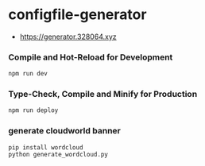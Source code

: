 # configfile-generator

- https://generator.328064.xyz

### Compile and Hot-Reload for Development

```sh
npm run dev
```

### Type-Check, Compile and Minify for Production

```sh
npm run deploy
```

### generate cloudworld banner 
```sh
pip install wordcloud
python generate_wordcloud.py
```